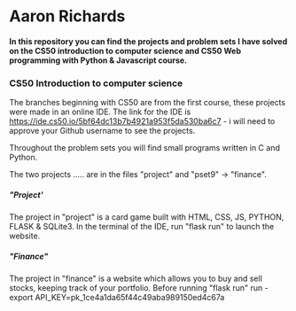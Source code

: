# Aaron Richards

#### In this repository you can find the projects and problem sets I have solved on the CS50 introduction to computer science and CS50 Web programming with Python & Javascript course.

### CS50 Introduction to computer science

The branches beginning with CS50 are from the first course, these projects were made in an online IDE. The link for the IDE is https://ide.cs50.io/5bf64dc13b7b4921a953f5da530ba6c7 - i will need to approve your Github username to see the projects. 

Throughout the problem sets you will find small programs written in C and Python. 

The two projects ..... are in the files "project" and "pset9" -> "finance".

##### "Project'
The project in "project" is a card game built with HTML, CSS, JS, PYTHON, FLASK & SQLite3. In the terminal of the IDE, run "flask run" to launch the website. 

##### "Finance"
The project in "finance" is a website which allows you to buy and sell stocks, keeping track of your portfolio. 
Before running "flask run" run - export API_KEY=pk_1ce4a1da65f44c49aba989150ed4c67a
 


